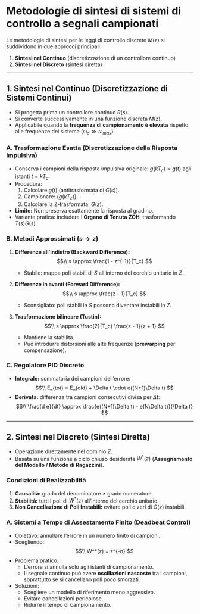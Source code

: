 # Metodologie di sintesi di sistemi di controllo a segnali campionati

Le metodologie di sintesi per le leggi di controllo discrete $M(z)$ si suddividono in due approcci principali:

1. **Sintesi nel Continuo** (discretizzazione di un controllore continuo)
2. **Sintesi nel Discreto** (sintesi diretta)

---

## 1. Sintesi nel Continuo (Discretizzazione di Sistemi Continui)

- Si progetta prima un controllore continuo $R(s)$.
- Si converte successivamente in una funzione discreta $M(z)$.
- Applicabile quando la **frequenza di campionamento è elevata** rispetto alle frequenze del sistema ($\omega_c \gg \omega_{max}$).

### A. Trasformazione Esatta (Discretizzazione della Risposta Impulsiva)

- Conserva i campioni della risposta impulsiva originale: $g(k T_c) = g(t)$ agli istanti $t = k T_c$.
- Procedura:
  1. Calcolare $g(t)$ (antitrasformata di $G(s)$).
  2. Campionare: $\{ g(k T_c) \}$.
  3. Calcolare la Z-trasformata: $G(z)$.
- **Limite:** Non preserva esattamente la risposta al gradino.
- Variante pratica: includere l’**Organo di Tenuta ZOH**, trasformando $T(s)G(s)$.

### B. Metodi Approssimati ($s \to z$)

1. **Differenze all’indietro (Backward Difference):**
   $$\\
   s \approx \frac{1 - z^{-1}}{T_c}
   $$
   - Stabile: mappa poli stabili di $S$ all’interno del cerchio unitario in $Z$.

2. **Differenze in avanti (Forward Difference):**
   $$\\
   s \approx \frac{z - 1}{T_c}
   $$
   - Sconsigliato: poli stabili in $S$ possono diventare instabili in $Z$.

3. **Trasformazione bilineare (Tustin):**
   $$\\
   s \approx \frac{2}{T_c} \frac{z - 1}{z + 1}
   $$
   - Mantiene la stabilità.
   - Può introdurre distorsioni alle alte frequenze (**prewarping** per compensazione).

### C. Regolatore PID Discreto

- **Integrale:** sommatoria dei campioni dell’errore:
  $$\\
  E_{tot} = E_{old} + \Delta t \cdot e((N+1)\Delta t)
  $$
- **Derivata:** differenza tra campioni consecutivi divisa per $\Delta t$:
  $$\\
  \frac{d e}{dt} \approx \frac{e((N+1)\Delta t) - e(N\Delta t)}{\Delta t}
  $$

---

## 2. Sintesi nel Discreto (Sintesi Diretta)

- Operazione direttamente nel dominio $Z$.
- Basata su una funzione a ciclo chiuso desiderata $W^*(z)$ (**Assegnamento del Modello / Metodo di Ragazzini**).


### Condizioni di Realizzabilità

1. **Causalità:** grado del denominatore $\ge$ grado numeratore.
2. **Stabilità:** tutti i poli di $W^*(z)$ all’interno del cerchio unitario.
3. **Non Cancellazione di Poli Instabili:** evitare poli o zeri di $G(z)$ instabili.

### A. Sistemi a Tempo di Assestamento Finito (Deadbeat Control)

- Obiettivo: annullare l’errore in un numero finito di campioni.
- Scegliendo:
  $$\\
  W^*(z) = z^{-n}
  $$
- Problema pratico:
  - L’errore si annulla solo agli istanti di campionamento.
  - Il segnale continuo può avere **oscillazioni nascoste** tra i campioni, soprattutto se si cancellano poli poco smorzati.
- Soluzioni:
  - Scegliere un modello di riferimento meno aggressivo.
  - Evitare cancellazioni pericolose.
  - Ridurre il tempo di campionamento.
